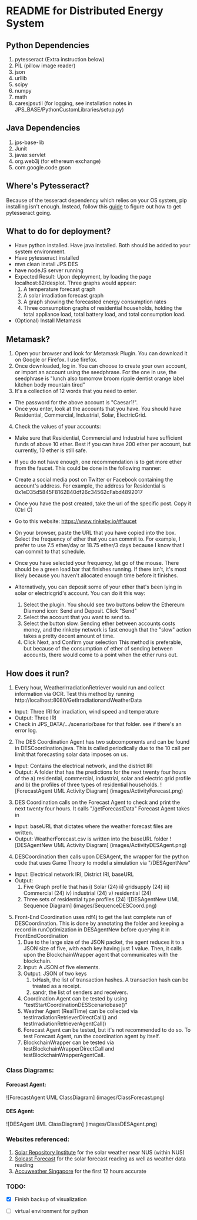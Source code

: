 # README for Distributed Energy System

## Python Dependencies
 1. pytesseract (Extra instruction below)
 2. PIL (pillow image reader)
 3. json
 4. urllib
 5. scipy
 6. numpy
 7. math
 8. caresjpsutil (for logging, see installation notes in JPS_BASE/PythonCustomLibraries/setup.py) 

## Java Dependencies
1. jps-base-lib
2. Junit
3. javax servlet
4. org.web3j (for ethereum exchange)
5. com.google.code.gson

## Where's Pytesseract? 
Because of the tesseract dependency which relies on your OS system, pip installing isn't enough. 
Instead, follow this [guide](https://guides.library.illinois.edu/c.php?g=347520&p=4121425) to figure out how to get pytesseract going.

## What to do for deployment? 
 - Have python installed. Have java installed. Both should be added to your system environment. 
 - Have pytesseract installed
 - mvn clean install JPS DES
 - have nodeJS server running
 - Expected Result: Upon deployment, by loading the page localhost:82/desplot. Three graphs would appear: 
 	1. A temperature forecast graph
 	2. A solar irradiation forecast graph
 	3. A graph showing the forecasted energy consumption rates
 	4. Three consumption graphs of residential households, holding the total appliance load, total battery load, and total consumption load. 
 - (Optional) Install Metamask

## Metamask?
1. Open your browser and look for Metamask Plugin. You can download it on Google or Firefox. I use firefox. 
2. Once downloaded, log in. You can choose to create your own account, or import an account using the seedphrase. For the one in use, the seedphrase is "lunch also tomorrow broom ripple dentist orange label kitchen body mountain tired"
3. It's a collection of 12 words that you need to enter. 
 - The password for the above account is "Caesar1!". 
 - Once you enter, look at the accounts that you have. You should have Residential, Commercial, Industrial, Solar, ElectricGrid. 
4. Check the values of your accounts: 
 - Make sure that Residential, Commercial and Industrial have sufficient funds of above 10 ether. Best if you can have 200 ether per account, but currently, 10 ether is still safe. 
 - If you do not have enough, one recommendation is to get more ether from the faucet. This could be done in the following manner: 
 - Create a social media post on Twitter or Facebook containing the account's address. For example, the address for Residential is 0x1eD35d5845F8162B40df26c34562cFabd4892017
 - Once you have the post created, take the url of the specific post. Copy it (Ctrl C)
 - Go to this website: https://www.rinkeby.io/#faucet
 - On your browser, paste the URL that you have copied into the box. Select the frequency of ether that you can commit to. For example, I prefer to use 7.5 ether/day or 18.75 ether/3 days because I know that I can commit to that schedule. 
 - Once you have selected your frequency, let go of the mouse. There should be a green load bar that finishes running. If there isn't, it's most likely because you haven't allocated enough time before it finishes. 
 - Alternatively, you can deposit some of your ether that's been lying in solar or electricgrid's account. You can do it this way: 
	
	1. Select the plugin. You should see two buttons below the Ethereum Diamond icon: Send and Deposit. Click "Send"
	2. Select the account that you want to send to. 
	3. Select the button slow. Sending ether between accounts costs money, and the rinkeby network is fast enough that the "slow" action takes a pretty decent amount of time. 
	4. Click Next, and Confirm your selection This method is preferable, but because of the consumption of ether of sending between accounts, there would come to a point when the ether runs out. 

## How does it run? 
1. Every hour, WeatherIrradiationRetriever would run and collect information via OCR. Test this method by running http://localhost:8080/GetIrradiationandWeatherData
- Input: Three IRI for irradiation, wind speed and temperature
- Output: Three IRI
- Check in JPS_DATA/.../scenario/base for that folder. see if there's an error log. 
2. The DES Coordination Agent has two subcomponents and can be found in DESCoordination.java. This is called periodically due to the 10 call per limit that forecasting solar data imposes on us.
- Input: Contains the electrical network, and the district IRI
- Output: A folder that has the predictions for the next twenty four hours of the a) residential, commercial, industrial, solar and electric grid profile and b) the profiles of three types of residential households. 
![ForecastAgent UML Activity Diagram] (images/ActivityForecast.png)
3. DES Coordination calls on the Forecast Agent to check and print the next twenty four hours. It calls "/getForecastData"
	Forecast Agent takes in 
- Input: baseURL that dictates where the weather forecast files are written. 
- Output: WeatherForecast.csv is written into the baseURL folder
![DESAgentNew UML Activity Diagram] (images/ActivityDESAgent.png)
4. DESCoordination then calls upon DESAgent, the wrapper for the python code that uses Game Theory to model a simulation via "/DESAgentNew"
- Input: Electrical network IRI, District IRI, baseURL
- Output: 
	1. Five Graph profile that has
		i) Solar (24)
		ii) gridsupply (24)
		iii) Commercial (24)
		iv) industrial (24)
		v) residential (24)
	2. Three sets of residential type profiles (24)
 ![DESAgentNew UML Sequence Diagram] (images/SequenceDESCoord.png)

5. Front-End Coordination uses rdf4j to get the last complete run of DESCoordination. This is done by annotating the folder and keeping a record in runOptimization in DESAgentNew before querying it in FrontEndCoordination
	1. Due to the large size of the JSON packet, the  agent reduces it to a JSON size of five, with each key having just 1 value. 
	Then, it calls upon the BlockchainWrapper agent that communicates with the blockchain. 
	2. Input: A JSON of five elements. 
	3. Output: JSON of two keys
		1. txHash, the list of transaction hashes. A transaction hash can be treated as a receipt. 
		2. sandr, the list of senders and receivers. 
	4. Coordination Agent can be tested by using "testStartCoordinationDESScenariobase()"
	5. Weather Agent (RealTime) can be collected via testIrradiationRetrieverDirectCall() and testIrradiationRetrieverAgentCall()
	6. Forecast Agent can be tested, but it's not recommended to do so. To test Forecast Agent, run the coordination agent by itself. 
	7. BlockchainWrapper can be tested via testBlockchainWrapperDirectCall and testBlockchainWrapperAgentCall. 
	
### Class Diagrams: 
#### Forecast Agent:
![ForecastAgent UML ClassDiagram] (images/ClassForecast.png)
#### DES Agent:
![DESAgent UML ClassDiagram] (images/ClassDESAgent.png)
### Websites referenced: 
1. [Solar Repository Institute](https://www.solar-repository.sg/ftp_up/weather/500_Weather.png) for the solar weather near NUS (within NUS)
2. [Solcast Forecast](https://api.solcast.com.au/weather_sites/0ff4-0cb4-c270-5389/forecasts?format=json&api_key=IxJaiBo4-jICEIZSFPuRYVvJ2OqiFBqN) for the solar forecast reading as well as weather data reading
3. [Accuweather Singapore](http://dataservice.accuweather.com/forecasts/v1/hourly/12hour/300565?apikey=%20%09NP6DUl1mQkBlOAn7CE5j3MGPAAR9xbpg&details=true&metric=true) for the first 12 hours accurate 

### TODO: 
 - [x] Finish backup of visualization
 - [ ] virtual environment for python

